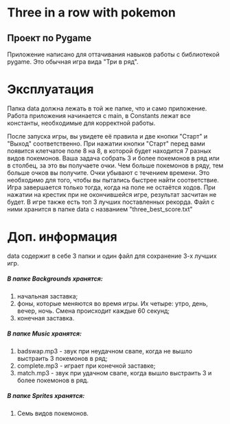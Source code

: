 # Three in a row with pokemon
## Проект по Pygame

Приложение написано для оттачивания навыков работы с библиотекой pygame. Это обычная игра вида "Три в ряд".

# Эксплуатация
Папка data должна лежать в той же папке, что и само приложение.
Работа приложения начинается с main, в Constants лежат все константы, необходимые для корректной работы. 

После запуска игры, вы увидете её правила и две кнопки "Старт" и "Выход" соответственно. 
При нажатии кнопки "Старт" перед вами появится клетчатое поле 8 на 8, в которой будет находится 7 разных видов покемонов.
Ваша задача собрать 3 и более покемонов в ряд или в столбец, за это вы получаете очки. Чем больше покемонов в ряду, тем больше очков вы получите.
Очки убывают с течением времени. Это необходимо для того, чтобы вы пытались быстрее найти соответствие.
Игра завершается только тогда, когда на поле не остаётся ходов. При нажатии на крестик при не окончившейся игре, результат засчитан
не будет.
В игре также есть топ 3 лучших поставленных рекорда. Файл с ними хранится в папке data с названием "three_best_score.txt"


# Доп. информация
data содержит в себе 3 папки и один файл для сохранение 3-х лучших игр.
##### В папке Backgrounds хранятся: 
1. начальная заставка;
2. фоны, которые меняются во время игры. Их четыре: утро, день, вечер, ночь. Смена происходит каждые 60 секунд;
3. конечная заставка.
##### В папке Music хранятся:
1. badswap.mp3 - звук при неудачном свапе, когда не вышло выстраить 3 покемонов в ряд;
2. complete.mp3 - играет при конечной заставке;
3. match.mp3 - звук при удачном свапе, когда вышло выстраить 3 и более покемонов в ряд.
##### В папке Sprites хранятся:
1. Семь видов покемонов.

